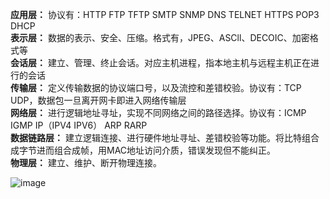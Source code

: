 
**应用层：** 协议有：HTTP FTP TFTP SMTP SNMP DNS TELNET HTTPS POP3 DHCP       
**表示层：** 数据的表示、安全、压缩。格式有，JPEG、ASCll、DECOIC、加密格式等       
**会话层：** 建立、管理、终止会话。对应主机进程，指本地主机与远程主机正在进行的会话       
**传输层：** 定义传输数据的协议端口号，以及流控和差错校验。协议有：TCP UDP，数据包一旦离开网卡即进入网络传输层        
**网络层：** 进行逻辑地址寻址，实现不同网络之间的路径选择。协议有：ICMP IGMP IP（IPV4 IPV6） ARP RARP       
**数据链路层：** 建立逻辑连接、进行硬件地址寻址、差错校验等功能。将比特组合成字节进而组合成帧，用MAC地址访问介质，错误发现但不能纠正。        
**物理层：** 建立、维护、断开物理连接。        

![image](https://github.com/aijifeiyang/Notes/blob/master/images/%E5%AF%BC%E5%9B%BE.png)

